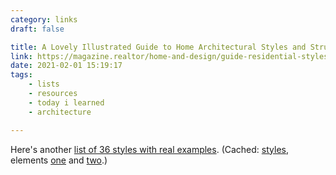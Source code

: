 ```yaml
---
category: links
draft: false

title: A Lovely Illustrated Guide to Home Architectural Styles and Structural Elements.
link: https://magazine.realtor/home-and-design/guide-residential-styles#Residental-styles
date: 2021-02-01 15:19:17
tags:
    - lists
    - resources
    - today i learned
    - architecture

---
```


Here's another [list of 36 styles with real examples](https://www.homestratosphere.com/home-architecture-styles/). (Cached: [styles](/misc/s/styles.png), elements [one](/misc/e/elements-1.png) and [two](/misc/e/elements-2.png).)
